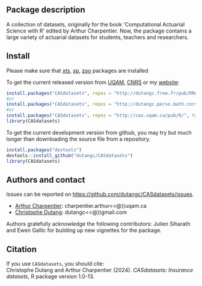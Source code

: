 
## Package description

A collection of datasets, originally for the book 'Computational
Actuarial Science with R' edited by Arthur Charpentier. Now, the package
contains a large variety of actuarial datasets for students, teachers
and researchers.

## Install

Please make sure that [xts](https://CRAN.R-project.org/package=xts),
[sp](https://CRAN.R-project.org/package=sp),
[zoo](https://CRAN.R-project.org/package=zoo) packages are installed

To get the current released version from [UQAM](http://cas.uqam.ca/),
[CNRS](http://dutangc.perso.math.cnrs.fr/RRepository/) or my
[website](http://dutangc.free.fr/pub/RRepos/):

``` r
install.packages("CASdatasets", repos = "http://dutangc.free.fr/pub/RRepos/", type="source")
#or 
install.packages("CASdatasets", repos = "http://dutangc.perso.math.cnrs.fr/RRepository/", type="source")
#or
install.packages("CASdatasets", repos = "http://cas.uqam.ca/pub/R/", type="source")
library(CASdatasets)
```

To get the current development version from github, you may try but much
longer than downloading the source file from a repository.

``` r
install.packages("devtools")
devtools::install_github("dutangc/CASdatasets")
library(CASdatasets)
```

## Authors and contact

Issues can be reported on
<https://github.com/dutangc/CASdatasets/issues>.

-   [Arthur Charpentier](https://freakonometrics.github.io/):
    charpentier.arthur\<\<\@))uqam.ca
-   [Christophe Dutang](http://dutangc.free.fr/): dutangc\<\<\@))gmail.com

Authors gratefully acknowledge the following contributors: 
Julien Siharath and Ewen Gallic for
building up new vignettes for the package.

## Citation

If you use `CASdatasets`, you should cite: <br/> Christophe Dutang and
Arthur Charpentier (2024). *CASdatasets: Insurance datasets*, R package
version 1.0-13.
